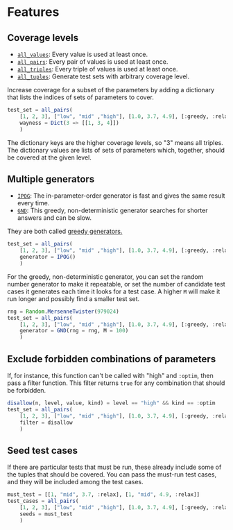 
# Features

## Coverage levels

- [`all_values`](@ref): Every value is used at least once.
- [`all_pairs`](@ref): Every pair of values is used at least once.
- [`all_triples`](@ref): Every triple of values is used at least once.
- [`all_tuples`](@ref): Generate test sets with arbitrary coverage level.

Increase coverage for a subset of the parameters by adding a dictionary
that lists the indices of sets of parameters to cover.

```julia
test_set = all_pairs(
    [1, 2, 3], ["low", "mid" ,"high"], [1.0, 3.7, 4.9], [:greedy, :relax, :optim];
    wayness = Dict(3 => [[1, 3, 4]])
    )
```

The dictionary keys are the higher coverage levels, so "3" means
all triples. The dictionary values are lists of sets of parameters which,
together, should be covered at the given level.

## Multiple generators

- [`IPOG`](@ref): The in-parameter-order generator is fast and gives the same result every time.
- [`GND`](@ref): This greedy, non-deterministic generator searches for shorter answers and can be slow.

They are both called [greedy generators.](man/greedy.md)

```julia
test_set = all_pairs(
    [1, 2, 3], ["low", "mid" ,"high"], [1.0, 3.7, 4.9], [:greedy, :relax, :optim];
    generator = IPOG()
    )
```

For the greedy, non-deterministic generator, you can set the random
number generator to make it repeatable, or set the number of candidate
test cases it generates each time it looks for a test case. A higher
`M` will make it run longer and possibly find a smaller test set.

```julia
rng = Random.MersenneTwister(979024)
test_set = all_pairs(
    [1, 2, 3], ["low", "mid" ,"high"], [1.0, 3.7, 4.9], [:greedy, :relax, :optim];
    generator = GND(rng = rng, M = 100)
    )
```

## Exclude forbidden combinations of parameters

If, for instance, this function can't be called with "high" and `:optim`,
then pass a filter function. This filter returns `true` for any combination
that should be forbidden.

```julia
disallow(n, level, value, kind) = level == "high" && kind == :optim
test_set = all_pairs(
    [1, 2, 3], ["low", "mid" ,"high"], [1.0, 3.7, 4.9], [:greedy, :relax, :optim];
    filter = disallow
    )
```


## Seed test cases

If there are particular tests that must be run, these already include
some of the tuples that should be covered. You can pass the must-run
test cases, and they will be included among the test cases.

```julia
must_test = [[1, "mid", 3.7, :relax], [1, "mid", 4.9, :relax]]
test_cases = all_pairs(
    [1, 2, 3], ["low", "mid" ,"high"], [1.0, 3.7, 4.9], [:greedy, :relax, :optim];
    seeds = must_test
    )
```
